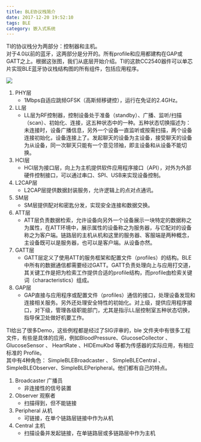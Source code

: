 ```yaml
---
title: BLE协议栈简介
date: 2017-12-20 19:52:10
tags: BLE
category: 嵌入式系统
---
```

TI的协议栈分为两部分：控制器和主机。  
对于4.0以前的蓝牙，这两部分是分开的。所有profile和应用都建构在GAP或GATT之上。根据这张图，我们从底层开始介绍。TI的这款CC2540器件可以单芯片实现BLE蓝牙协议栈结构图的所有组件，包括应用程序。  

![](ble-profile-overlook.jpg)  

1. PHY层  
    * 1Mbps自适应跳频GFSK（高斯频移键控），运行在免证的2.4GHz。  
2. LL层  
    * LL层为RF控制器，控制设备处于准备（standby）、广播、监听/扫描（scan）、初始化、连接，这五种状态中的一种。五种状态切换描述为：未连接时，设备广播信息，另外一个设备一直监听或按需扫描，两个设备连接初始化，设备连接上了。发起聊天的设备为主设备，接受聊天的设备为从设备，同一次聊天只能有一个意见领袖，即主设备和从设备不能切换。  
3. HCI层  
    * HCI层为接口层，向上为主机提供软件应用程序接口（API），对外为外部硬件控制接口，可以通过串口、SPI、USB来实现设备控制。  
4. L2CAP层  
    * L2CAP层提供数据封装服务，允许逻辑上的点对点通讯。  
5. SM层  
    * SM层提供配对和密匙分发，实现安全连接和数据交换。  
6. ATT层  
    * ATT层负责数据检索，允许设备向另外一个设备展示一块特定的数据称之为属性，在ATT环境中，展示属性的设备称之为服务器，与它配对的设备称之为客户端。链路层的主机从机和这里的服务器、客服端是两种概念，主设备既可以是服务器，也可以是客户端。从设备亦然。  
7. GATT层  
    * GATT层定义了使用ATT的服务框架和配置文件（profiles）的结构。BLE 中所有的数据通信都需要经过GATT。GATT负责处理向上与应用打交道，其关键工作是把为检索工作提供合适的profile结构，而profile由检索关键词（characteristics）组成。  
8. GAP层  
    * GAP直接与应用程序或配置文件（profiles）通信的接口，处理设备发现和连接相关服务。另外还处理安全特性的初始化。对上级，提供应用程序接口，对下级，管理各级职能部门，尤其是指示LL层控制室五种状态切换，指导保卫处做好机要工作。  

TI给出了很多Demo，这些例程都是经过了SIG评审的，ble 文件夹中有很多工程文件，有些是具体的应用，例如BloodPressure、GlucoseCollector 、GlucoseSensor 、 HeartRate 、HIDEmuKbd 等都为传感器的实际应用，有相应标准的 Profile。  
其中有4种角色： SimpleBLEBroadcaster 、 SimpleBLECentral 、SimpleBLEObserver、SimpleBLEPeripheral。他们都有自己的特点。  
1. Broadcaster 广播员
    * 非连接性的信号装置
2. Observer 观察者
    * 扫描得到，但不能链接
3. Peripheral 从机
    * 可链接，在单个链路层链接中作为从机
4. Central 主机
    * 扫描设备并发起链接，在单链路层或多链路层中作为主机
